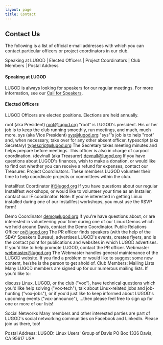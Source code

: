 ```yaml
---
layout: page
title: Contact
---
```


## Contact Us
The following is a list of official e-mail addresses with which you can contact particular officers or project coordinators in our club.

Speaking at LUGOD | Elected Officers | Project Coordinators | Club Members | Postal Address

#### Speaking at LUGOD

LUGOD is always looking for speakers for our regular meetings. For more information, see our [Call for Speakers](speakers).

#### Elected Officers

LUGOD Officers are elected positions. Elections are held annually.

root (aka President)
root@lugod.org
"root" is LUGOD's president. His or her job is to keep the club running smoothly, run meetings, and much, much more.
sys (aka Vice President)
sys@lugod.org
"sys"'s job is to help "root" and, when necessary, take over for any other absent officer.
typescript (aka Secretary)
typescript@lugod.org
The Secretary takes meeting minutes and helps prepare before meetings. This officer is also in charge of carpool coordination.
/dev/null (aka Treasurer)
devnull@lugod.org
If you have questions about LUGOD's finances, wish to make a donation, or would like to find out whether you can receive a refund for expenses, contact our Treasurer.
Project Coordinators:
These members LUGOD volunteer their time to help coordinate projects or committees within the club.

Installfest Coordinator
if@lugod.org
If you have questions about our regular Installfest workshops, or would like to volunteer your time as an Installer, contact our IF coordinator.
Note: If you're interested in getting Linux installed during one of our Installfest workshops, you must use the RSVP form!

Demo Coordinator
demo@lugod.org
If you're have questions about, or are interested in volunteering your time during one of our Linux Demos which we hold around Davis, contact the Demo Coordinator.
Public Relations Officer
pr@lugod.org
The PR officer finds speakers (with the help of the SBAY Speakers Bureau), advertises LUGOD's events, creates flyers, and is the contact point for publications and websites in which LUGOD advertises. If you'd like to help promote LUGOD, contact the PR officer.
Webmaster
webmaster@lugod.org
The Webmaster handles general maintenance of the LUGOD website. If you find a problem or would like to suggest some new content, he/she is the person to get ahold of.
Club Members:
Mailing Lists
Many LUGOD members are signed up for our numerous mailing lists. If you'd like to:

discuss Linux, LUGOD, or the club ("vox"),
have technical questions which you'd like help solving ("vox-tech"),
talk about Linux-related jobs and job-hunting ("vox-jobs"),
or if you'd just like to keep informed about LUGOD's upcoming events ("vox-announce"),
...then please feel free to sign up for one or more of our lists!

Social Networks
Many members and other interested parties are part of LUGOD's social networking communities on Facebook and LinkedIn. Please join us there, too!

Postal Address:
LUGOD: Linux Users' Group of Davis
PO Box 1336
Davis, CA 95617 USA